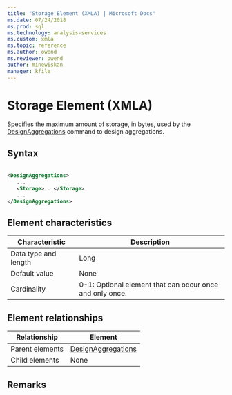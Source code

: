 ```yaml
---
title: "Storage Element (XMLA) | Microsoft Docs"
ms.date: 07/24/2018
ms.prod: sql
ms.technology: analysis-services
ms.custom: xmla
ms.topic: reference
ms.author: owend
ms.reviewer: owend
author: minewiskan
manager: kfile
---
```

# Storage Element (XMLA)

  Specifies the maximum amount of storage, in bytes, used by the [DesignAggregations](../xml-elements-commands/designaggregations-element-xmla.md) command to design aggregations.  
  
## Syntax  
  
```xml  
  
<DesignAggregations>  
   ...  
   <Storage>...</Storage>  
   ...  
</DesignAggregations>  
```  
  
## Element characteristics  
  
|Characteristic|Description|  
|--------------------|-----------------|  
|Data type and length|Long|  
|Default value|None|  
|Cardinality|0-1: Optional element that can occur once and only once.|  
  
## Element relationships  
  
|Relationship|Element|  
|------------------|-------------|  
|Parent elements|[DesignAggregations](../xml-elements-commands/designaggregations-element-xmla.md)|  
|Child elements|None|  
  
## Remarks  
